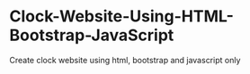 # Clock-Website-Using-HTML-Bootstrap-JavaScript
 Create clock website using html, bootstrap and javascript only
